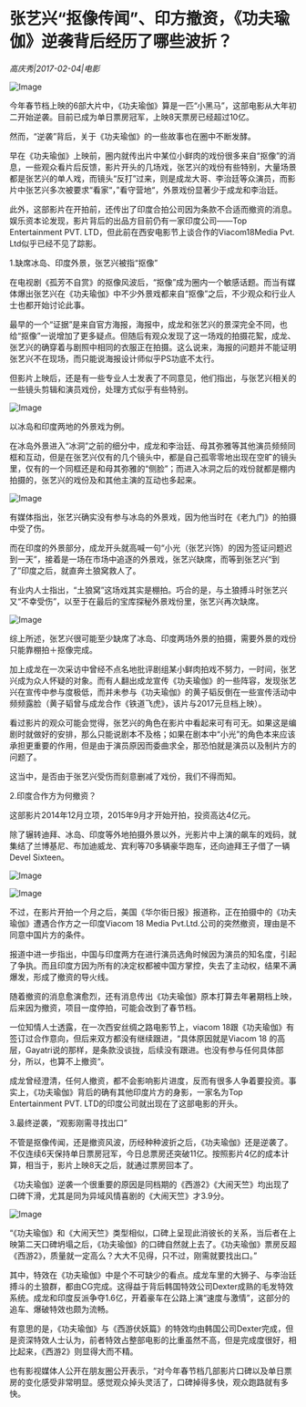 # 张艺兴“抠像传闻”、印方撤资，《功夫瑜伽》逆袭背后经历了哪些波折？

*高庆秀|2017-02-04|电影*

![Image](http://static.ylzbl.com/201704281808325089)

今年春节档上映的6部大片中，《功夫瑜伽》算是一匹“小黑马”，这部电影从大年初二开始逆袭。目前已成为单日票房冠军，上映8天票房已经超过10亿。

然而，“逆袭”背后，关于《功夫瑜伽》的一些故事也在圈中不断发酵。

早在《功夫瑜伽》上映前，圈内就传出片中某位小鲜肉的戏份很多来自“抠像”的消息，一些观众看片后反馈，影片开头的几场戏，张艺兴的戏份有些特别，大量场景都是张艺兴的单人戏，而镜头“反打”过来，则是成龙大哥、李治廷等众演员，而影片中张艺兴多次被要求“看家“，”看守营地“，外景戏份显著少于成龙和李治廷。

此外，这部影片在开拍前，还传出了印度合拍公司因为条款不合适而撤资的消息。娱乐资本论发现，影片背后的出品方目前仍有一家印度公司——Top Entertainment PVT. LTD，但此前在西安电影节上谈合作的Viacom18Media Pvt. Ltd似乎已经不见了踪影。

1.缺席冰岛、印度外景，张艺兴被指“抠像”

在电视剧《孤芳不自赏》的抠像风波后，“抠像”成为圈内一个敏感话题。而当有媒体爆出张艺兴在《功夫瑜伽》中不少外景戏都来自“抠像”之后，不少观众和行业人士也都开始讨论此事。

最早的一个“证据”是来自官方海报，海报中，成龙和张艺兴的景深完全不同，也给“抠像”一说增加了更多疑点。但随后有观众发现了这一场戏的拍摄花絮，成龙、张艺兴的确穿着与剧照中相同的衣服正在拍摄。这么说来，海报的问题并不能证明张艺兴不在现场，而只能说海报设计师似乎PS功底不太行。

但影片上映后，还是有一些专业人士发表了不同意见，他们指出，与张艺兴相关的一些镜头剪辑和演员戏份，处理方式似乎有些特别。

![Image](http://static.ylzbl.com/201704281808328807)

以冰岛和印度两地的外景戏为例。

在冰岛外景进入“冰洞”之前的细分中，成龙和李治廷、母其弥雅等其他演员频频同框和互动，但是在张艺兴仅有的几个镜头中，都是自己孤零零地出现在空旷的镜头里，仅有的一个同框还是和母其弥雅的“侧脸”；而进入冰洞之后的戏份就都是棚内拍摄的，张艺兴的戏份及和其他主演的互动也多起来。

![Image](http://static.ylzbl.com/201704281808327131)

有媒体指出，张艺兴确实没有参与冰岛的外景戏，因为他当时在《老九门》的拍摄中受了伤。

而在印度的外景部分，成龙开头就高喊一句“小光（张艺兴饰）的因为签证问题迟到一天”，接着是一场在市场中追逐的外景戏，张艺兴缺席，而等到张艺兴“到了”印度之后，就直奔土狼窝救人了。

有业内人士指出，“土狼窝”这场戏其实是棚拍。巧合的是，与土狼搏斗时张艺兴又“不幸受伤”，以至于在最后的宝库探秘外景戏份里，张艺兴再次缺席。

![Image](http://static.ylzbl.com/201704281808327252)

综上所述，张艺兴很可能至少缺席了冰岛、印度两场外景的拍摄，需要外景的戏份只能靠棚拍＋抠像完成。

加上成龙在一次采访中曾经不点名地批评剧组某小鲜肉拍戏不努力，一时间，张艺兴成为众人怀疑的对象。而有人翻出成龙宣传《功夫瑜伽》的一些阵容，发现张艺兴在宣传中参与度极低，而并未参与《功夫瑜伽》的黄子韬反倒在一些宣传活动中频频露脸（黄子韬曾与成龙合作《铁道飞虎》，该片与2017元旦档上映）。

看过影片的观众可能会觉得，张艺兴的角色在影片中看起来可有可无。如果这是编剧时就做好的安排，那么只能说剧本不及格；如果在剧本中“小光”的角色本来应该承担更重要的作用，但是由于演员原因而委曲求全，那恐怕就是演员以及制片方的问题了。

这当中，是否由于张艺兴受伤而刻意删减了戏份，我们不得而知。

2.印度合作方为何撤资？

这部影片2014年12月立项，2015年9月才开始开拍，投资高达4亿元。

除了辗转迪拜、冰岛、印度等外地拍摄外景以外，光影片中上演的飙车的戏码，就集结了兰博基尼、布加迪威龙、宾利等70多辆豪华跑车，还向迪拜王子借了一辆Devel Sixteen。

![Image](http://static.ylzbl.com/201704281808327129)

![Image](http://static.ylzbl.com/201704281808321551)

不过，在影片开拍一个月之后，美国《华尔街日报》报道称，正在拍摄中的《功夫瑜伽》遭遇合作方之一印度Viacom 18 Media Pvt.Ltd.公司的突然撤资，理由是不同意中国片方的条件。

报道中进一步指出，中国与印度两方在进行演员选角时候因为演员的知名度，引起了争执。而且印度方因为所有的决定权都被中国方掌控，失去了主动权，结果不满爆发，形成了撤资的导火线。

随着撤资的消息愈演愈烈，还有消息传出《功夫瑜伽》原本打算去年暑期档上映，后来因为撤资，项目一度停拍，可能会改到了春节档。

一位知情人士透露，在一次西安丝绸之路电影节上，viacom 18跟《功夫瑜伽》有签订过合作意向，但后来双方都没有继续跟进，“具体原因就是Viacom 18 的高层，Gayatri说的那样，是条款没谈拢，后续没有跟进。也没有参与任何具体部分，所以，也算不上撤资“。

成龙曾经澄清，任何人撤资，都不会影响影片进度，反而有很多人争着要投资。事实上，《功夫瑜伽》背后的确有其他印度片方的身影，一家名为Top Entertainment PVT. LTD的印度公司就出现在了这部电影的开头。

3.最终逆袭，“观影刚需寻找出口”

不管是抠像传闻，还是撤资风波，历经种种波折之后，《功夫瑜伽》还是逆袭了。不仅连续6天保持单日票房冠军，今日总票房还突破11亿。按照影片4亿的成本计算，相当于，影片上映8天之后，就通过票房回本了。

《功夫瑜伽》逆袭一个很重要的原因是同档期的《西游2》《大闹天竺》均出现了口碑下滑，尤其是同为异域风情喜剧的《大闹天竺》才3.9分。

![Image](http://static.ylzbl.com/201704281808327822)

“《功夫瑜伽》和《大闹天竺》类型相似，口碑上呈现此消彼长的关系，当后者在上映第二天口碑坍塌之后，《功夫瑜伽》的口碑自然就上去了。《功夫瑜伽》票房反超《西游2》，质量就一定高么？大大不见得，只不过，刚需就要找出口。”

其中，特效在《功夫瑜伽》中是个不可缺少的看点。成龙车里的大狮子、与李治廷搏斗的土狼群，都由CG完成。这得益于背后韩国特效公司Dexter成熟的毛发特效系统。成龙和印度反派争夺1.6亿，开着豪车在公路上演“速度与激情”，这部分的追车、爆破特效也颇为流畅。

有意思的是，《功夫瑜伽》与《西游伏妖篇》的特效均由韩国公司Dexter完成，但是资深特效人士认为，前者特效占整部电影的比重虽然不高，但是完成度很好，相比起来，《西游2》则显得大而不精。

也有影视媒体人公开在朋友圈公开表示，“对今年春节档几部影片口碑以及单日票房的变化感受非常明显。感觉观众掉头灵活了，口碑掉得多快，观众跑路就有多快。

